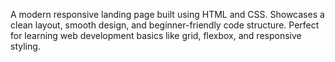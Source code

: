 A modern responsive landing page built using HTML and CSS. Showcases a clean layout, smooth design, and beginner-friendly code structure. Perfect for learning web development basics like grid, flexbox, and responsive styling.